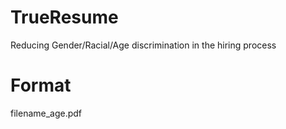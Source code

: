 # TrueResume
Reducing Gender/Racial/Age discrimination in the hiring process



# Format

filename_age.pdf
